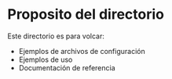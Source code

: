 # Proposito del directorio

Este directorio es para volcar: 
- Ejemplos de archivos de configuración
- Ejemplos de uso
- Documentación de referencia

